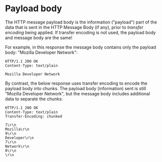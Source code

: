 # Payload body

The HTTP message payload body is the information
("payload") part of the data that is sent in the
HTTP Message Body (if any), prior to *transfer
encoding* being applied. If transfer encoding is
not used, the payload body and message body are
the same!

For example, in this response the message body
contains only the payload body: "Mozilla Developer
Network":

```http
HTTP/1.1 200 OK
Content-Type: text/plain

Mozilla Developer Network
```

By contrast, the below response uses transfer
encoding to encode the payload body into chunks.
The payload body (information) sent is still
"Mozilla Developer Network", but the message body
includes additional data to separate the chunks:

```http
HTTP/1.1 200 OK
Content-Type: text/plain
Transfer-Encoding: chunked

7\r\n
Mozilla\r\n
9\r\n
Developer\r\n
7\r\n
Network\r\n
0\r\n
\r\n
``` 
